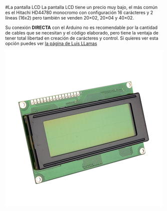 #La pantalla LCD
La pantalla LCD tiene un precio muy bajo, el más común es el Hitachi HD44780 monocromo con configuración 16 carácteres y 2 líneas (16x2) pero también se venden 20×02, 20×04 y 40×02.

Su conexión **DIRECTA** con el Arduino no es recomendable por la cantidad de cables que se necesitan y el código elaborado, pero tiene la ventaja de tener total libertad en creación de carácteres y control. Si quieres ver esta opción puedes ver [la página de Luis LLamas](https://www.luisllamas.es/arduino-lcd-hitachi-hd44780/)

![](/assets/lcd.jpg)
